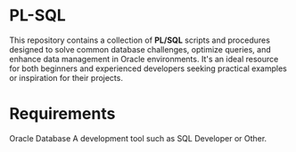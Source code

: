 # PL-SQL
This repository contains a collection of **PL/SQL** scripts and procedures designed to solve common database challenges, optimize queries, and enhance data management in Oracle environments. It's an ideal resource for both beginners and experienced developers seeking practical examples or inspiration for their projects.

# Requirements
Oracle Database
A development tool such as SQL Developer or Other.
